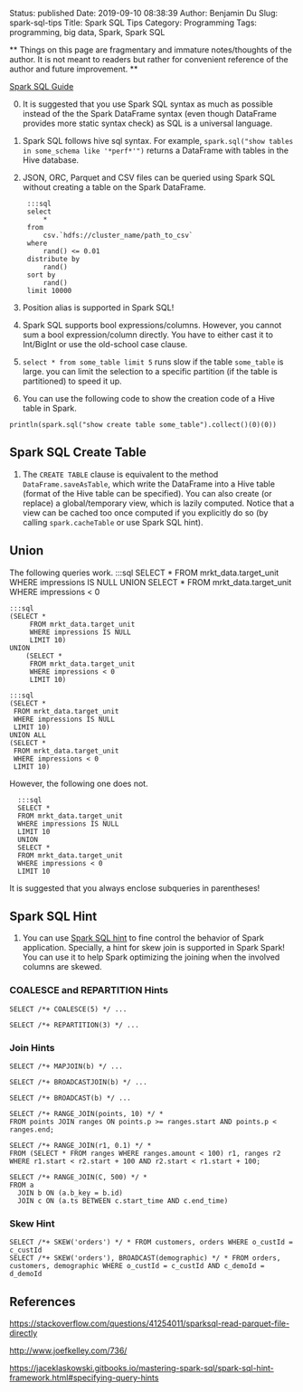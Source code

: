 Status: published
Date: 2019-09-10 08:38:39
Author: Benjamin Du
Slug: spark-sql-tips
Title: Spark SQL Tips
Category: Programming
Tags: programming, big data, Spark, Spark SQL

**
Things on this page are fragmentary and immature notes/thoughts of the author.
It is not meant to readers but rather for convenient reference of the author and future improvement.
**

[Spark SQL Guide](https://docs.databricks.com/spark/latest/spark-sql/index.html)


0. It is suggested that you use Spark SQL syntax as much as possible 
  instead of the the Spark DataFrame syntax (even though DataFrame provides more static syntax check)
  as SQL is a universal language.

1. Spark SQL follows hive sql syntax.
    For example,
    `spark.sql("show tables in some_schema like '*perf*'")`
    returns a DataFrame with tables in the Hive database.

2. JSON, ORC, Parquet and CSV files can be queried using Spark SQL without creating a table on the Spark DataFrame.

        :::sql
        select
            *
        from
            csv.`hdfs://cluster_name/path_to_csv`
        where
            rand() <= 0.01
        distribute by
            rand()
        sort by
            rand()
        limit 10000

3. Position alias is supported in Spark SQL!

4. Spark SQL supports bool expressions/columns. 
  However, you cannot sum a bool expression/column directly.
  You have to either cast it to Int/BigInt or use the old-school case clause.

5. `select * from some_table limit 5` runs slow if the table `some_table` is large.
  you can limit the selection to a specific partition (if the table is partitioned) to speed it up.


6. You can use the following code to show the creation code of a Hive table in Spark.
```
println(spark.sql("show create table some_table").collect()(0)(0))
```

## Spark SQL Create Table

1. The `CREATE TABLE` clause is equivalent to the method `DataFrame.saveAsTable`,
  which write the DataFrame into a Hive table (format of the Hive table can be specified).
  You can also create (or replace) a global/temporary view, 
  which is lazily computed.
  Notice that a view can be cached too once computed if you explicitly do so
  (by calling `spark.cacheTable` or use Spark SQL hint).

## Union

The following queries work.
    :::sql
    SELECT *
    FROM mrkt_data.target_unit
    WHERE impressions IS NULL
    UNION
    SELECT *
    FROM mrkt_data.target_unit
    WHERE impressions < 0

    :::sql
    (SELECT *
         FROM mrkt_data.target_unit
         WHERE impressions IS NULL
         LIMIT 10)
    UNION
        (SELECT *
         FROM mrkt_data.target_unit
         WHERE impressions < 0
         LIMIT 10)

    :::sql
    (SELECT *
     FROM mrkt_data.target_unit
     WHERE impressions IS NULL
     LIMIT 10)
    UNION ALL
    (SELECT *
     FROM mrkt_data.target_unit
     WHERE impressions < 0
     LIMIT 10)
  However, the following one does not.

      :::sql
      SELECT *
      FROM mrkt_data.target_unit
      WHERE impressions IS NULL
      LIMIT 10
      UNION
      SELECT *
      FROM mrkt_data.target_unit
      WHERE impressions < 0
      LIMIT 10

It is suggested that you always enclose subqueries in parentheses!

## Spark SQL Hint

1. You can use 
  [Spark SQL hint](https://docs.databricks.com/spark/latest/spark-sql/language-manual/select.html#hints)
  to fine control the behavior of Spark application.
  Specially, 
  a hint for skew join is supported in Spark Spark!
  You can use it to help Spark optimizing the joining when the involved columns are skewed.

### COALESCE and REPARTITION Hints

```
SELECT /*+ COALESCE(5) */ ...

SELECT /*+ REPARTITION(3) */ ...
```
### Join Hints
```
SELECT /*+ MAPJOIN(b) */ ...

SELECT /*+ BROADCASTJOIN(b) */ ...

SELECT /*+ BROADCAST(b) */ ...

SELECT /*+ RANGE_JOIN(points, 10) */ *
FROM points JOIN ranges ON points.p >= ranges.start AND points.p < ranges.end;

SELECT /*+ RANGE_JOIN(r1, 0.1) */ *
FROM (SELECT * FROM ranges WHERE ranges.amount < 100) r1, ranges r2
WHERE r1.start < r2.start + 100 AND r2.start < r1.start + 100;

SELECT /*+ RANGE_JOIN(C, 500) */ *
FROM a
  JOIN b ON (a.b_key = b.id)
  JOIN c ON (a.ts BETWEEN c.start_time AND c.end_time)
```
### Skew Hint
```
SELECT /*+ SKEW('orders') */ * FROM customers, orders WHERE o_custId = c_custId
SELECT /*+ SKEW('orders'), BROADCAST(demographic) */ * FROM orders, customers, demographic WHERE o_custId = c_custId AND c_demoId = d_demoId
```
  
## References

https://stackoverflow.com/questions/41254011/sparksql-read-parquet-file-directly

http://www.joefkelley.com/736/

https://jaceklaskowski.gitbooks.io/mastering-spark-sql/spark-sql-hint-framework.html#specifying-query-hints
